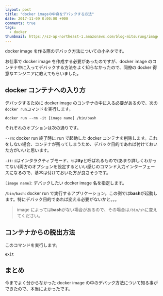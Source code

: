 ```yaml
---
layout: post
title: "docker imageの中身をデバックする方法"
date: 2017-11-09 0:00:00 +900
comments: true
tags:
  - docker
thumbnail: https://s3-ap-northeast-1.amazonaws.com/blog-mitsuruog/images/2017/docker.png
---
```


docker image を作る際のデバック方法についての小ネタです。

<!-- more -->

お仕事で docker image を作成する必要があったのですが、docker image のコンテナ中に入ってデバックする方法をよく知らなかったので、同僚の docker 得意なエンジニアに教えてもらいました。

## docker コンテナへの入り方

デバックするために docker image のコンテナの中に入る必要があるので、次の`docker run`コマンドを実行します。

```
docker run --rm -it [image name] /bin/bash
```

それぞれのオプションは次の通りです。

`--rm`: docker run 終了時に run で起動した docker コンテナを削除します。これをしない場合、コンテナが残ってしまうため、デバック目的であれば付けておいた方がいいと思います。

`-it`: `i`はインタラクティブモード、`t`は**tty**と呼ばれるもので(あまり詳しくわかってない)両方のオプションを設定するといい感じのコマンド入力インターフェースになるので、基本は付けておいた方が良さそうです。

`[image name]`: デバックしたい docker image 名を指定します。

`/bin/bash`: docker run で実行するアプリケーション。この例では**bash**が起動します。特にデバック目的であれば変える必要がないかと。。。

> image によっては**bash**がない場合があるので、その場合は`/bin/sh`に変えてください。

## コンテナからの脱出方法

このコマンドを実行します。

```
exit
```

## まとめ

今までよく分からなかった docker image の中のデバック方法について知る事ができたので、本当によかったです。
